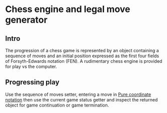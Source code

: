 # Chess engine and legal move generator

## Intro
The progression of a chess game is represented by an object containing a sequence of moves and an initial position expressed as the first four fields of Forsyth-Edwards notation (FEN). A rudimentary chess engine is provided for play vs the computer.

## Progressing play
Use the sequence of moves setter, entering a move in [Pure coordinate notation](https://www.chessprogramming.org/Algebraic_Chess_Notation#Pure_coordinate_notation) then use the current game status getter and inspect the returned object for game continuation or game termination.
